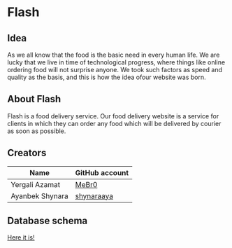 # Flash

## Idea
As we all know that the food is the basic need in every human life. We are lucky that we live in time of technological progress, where things like online ordering food will not surprise anyone. We took such factors as speed and quality as the basis, and this is how the idea of ​​our website was born.

## About Flash
Flash is a food delivery service. Our food delivery website is a service for clients in which they can order any food which will be delivered by courier as soon as possible.

## Creators
| Name | GitHub account |
| --- | --- |
| Yergali Azamat | [MeBr0](https://github.com/MeBr0) |
| Ayanbek Shynara | [shynaraaya](https://github.com/shynaraaya) |

## Database schema
[Here it is!](https://dbdiagram.io/d/5d9859a7ff5115114db4eeb8)
